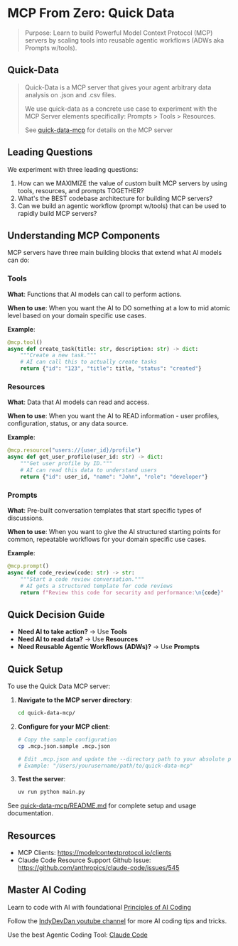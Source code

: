 # MCP From Zero: Quick Data
> Purpose: Learn to build Powerful Model Context Protocol (MCP) servers by scaling tools into reusable agentic workflows (ADWs aka Prompts w/tools).

## Quick-Data
> Quick-Data is a MCP server that gives your agent arbitrary data analysis on .json and .csv files.
>
> We use quick-data as a concrete use case to experiment with the MCP Server elements specifically: Prompts > Tools > Resources.
>
> See [quick-data-mcp](quick-data-mcp/README.md) for details on the MCP server

## Leading Questions

We experiment with three leading questions:

1. How can we MAXIMIZE the value of custom built MCP servers by using tools, resources, and prompts TOGETHER?
2. What's the BEST codebase architecture for building MCP servers?
3. Can we build an agentic workflow (prompt w/tools) that can be used to rapidly build MCP servers?

## Understanding MCP Components

MCP servers have three main building blocks that extend what AI models can do:

### Tools
**What**: Functions that AI models can call to perform actions.

**When to use**: When you want the AI to DO something at a low to mid atomic level based on your domain specific use cases.

**Example**:
```python
@mcp.tool()
async def create_task(title: str, description: str) -> dict:
    """Create a new task."""
    # AI can call this to actually create tasks
    return {"id": "123", "title": title, "status": "created"}
```

### Resources
**What**: Data that AI models can read and access.

**When to use**: When you want the AI to READ information - user profiles, configuration, status, or any data source.

**Example**:
```python
@mcp.resource("users://{user_id}/profile")
async def get_user_profile(user_id: str) -> dict:
    """Get user profile by ID."""
    # AI can read this data to understand users
    return {"id": user_id, "name": "John", "role": "developer"}
```

### Prompts
**What**: Pre-built conversation templates that start specific types of discussions.

**When to use**: When you want to give the AI structured starting points for common, repeatable workflows for your domain specific use cases.

**Example**:
```python
@mcp.prompt()
async def code_review(code: str) -> str:
    """Start a code review conversation."""
    # AI gets a structured template for code reviews
    return f"Review this code for security and performance:\n{code}"
```

## Quick Decision Guide

- **Need AI to take action?** → Use **Tools**
- **Need AI to read data?** → Use **Resources**  
- **Need Reusable Agentic Workflows (ADWs)?** → Use **Prompts**

## Quick Setup

To use the Quick Data MCP server:

1. **Navigate to the MCP server directory**:
   ```bash
   cd quick-data-mcp/
   ```

2. **Configure for your MCP client**:
   ```bash
   # Copy the sample configuration
   cp .mcp.json.sample .mcp.json
   
   # Edit .mcp.json and update the --directory path to your absolute path
   # Example: "/Users/yourusername/path/to/quick-data-mcp"
   ```

3. **Test the server**:
   ```bash
   uv run python main.py
   ```

See [quick-data-mcp/README.md](quick-data-mcp/README.md) for complete setup and usage documentation.

## Resources
- MCP Clients: https://modelcontextprotocol.io/clients
- Claude Code Resource Support Github Issue: https://github.com/anthropics/claude-code/issues/545

## Master AI Coding
Learn to code with AI with foundational [Principles of AI Coding](https://agenticengineer.com/principled-ai-coding?y=jprompt)

Follow the [IndyDevDan youtube channel](https://www.youtube.com/@indydevdan) for more AI coding tips and tricks.

Use the best Agentic Coding Tool: [Claude Code](https://docs.anthropic.com/en/docs/claude-code/overview)